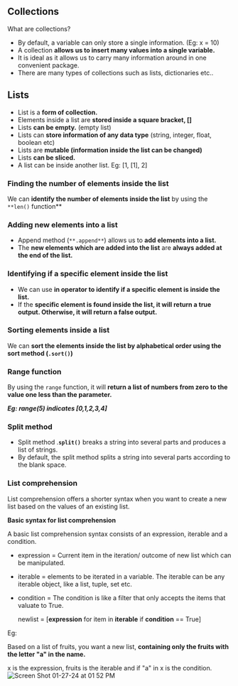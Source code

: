 ## Collections

What are collections?

- By default, a variable can only store a single information. (Eg: x = 10)
- A collection **allows us to insert many values into a single variable.**
- It is ideal as it allows us to carry many information around in one convenient package.
- There are many types of collections such as lists, dictionaries etc..

## Lists

- List is a **form of collection.**
- Elements inside a list are **stored inside a square bracket, []**
- Lists **can be empty.** (empty list)
- Lists can **store information of any data type** (string, integer, float, boolean etc)
- Lists are **mutable (information inside the list can be changed)**
- Lists **can be sliced.**
- A list can be inside another list. Eg: [1, [1], 2]

### Finding the number of elements inside the list
  We can **identify the number of elements inside the list** by using the `**len()` function**

### Adding new elements into a list
- Append method (`**.append**`) allows us to **add elements into a list.**
- The **new elements which are added into the list** are **always added at the end of the list.**

### Identifying if a specific element inside the list
- We can use **in operator to identify if a specific element is inside the list.**
- If the **specific element is found inside the list, it will return a true output. Otherwise, it will return a false output.**

### Sorting elements inside a list
We can **sort the elements inside the list by alphabetical order using the sort method (`.sort()`)**

### Range function
  By using the `range` function, it will **return a list of numbers from zero to the value one less than the parameter.**

***Eg: range(5) indicates [0,1,2,3,4]***

### Split method
- Split method .**`split()`** breaks a string into several parts and produces a list of strings.
- By default, the split method splits a string into several parts according to the blank space.

### List comprehension

List comprehension offers a shorter syntax when you want to create a new list based on the values of an existing list.

**Basic syntax for list comprehension**

A basic list comprehension syntax consists of an expression, iterable and a condition.

- expression = Current item in the iteration/ outcome of new list which can be manipulated.
- iterable = elements to be iterated in a variable. The iterable can be any iterable object, like a list, tuple, set etc.
- condition = The condition is like a filter that only accepts the items that valuate to True.


  newlist = [**expression** for item in **iterable** if **condition** == True]

Eg:

Based on a list of fruits, you want a new list, **containing only the fruits with the letter "a" in the name.**

x is the expression, fruits is the iterable and  if "a" in x is the condition.
![Screen Shot 01-27-24 at 01 52 PM](https://github.com/Fong20/Learning-repository/assets/150316121/2d0393ff-8632-4064-8e25-bfd7d80f6971)

    
